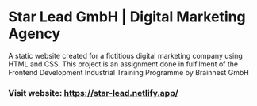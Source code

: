 # Star Lead GmbH | Digital Marketing Agency
A static website created for a fictitious digital marketing company using HTML and CSS. This project is an assignment done in fulfilment of the Frontend Development Industrial Training Programme by Brainnest GmbH

### Visit website: https://star-lead.netlify.app/

